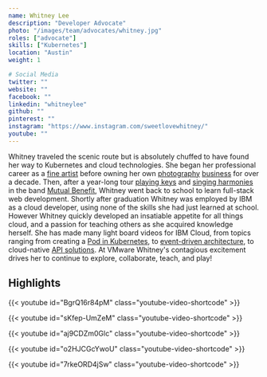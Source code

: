 ```yaml
---
name: Whitney Lee
description: "Developer Advocate"
photo: "/images/team/advocates/whitney.jpg"
roles: ["advocate"]
skills: ["Kubernetes"]
location: "Austin"
weight: 1

# Social Media 
twitter: ""
website: ""
facebook: ""
linkedin: "whitneylee"
github: ""
pinterest: ""
instagram: "https://www.instagram.com/sweetlovewhitney/"
youtube: ""
---
```


Whitney traveled the scenic route but is absolutely chuffed to have found her way to Kubernetes and cloud technologies. She began her professional career as a [fine artist](/images/team/advocates/whitney-color/whitney-artist.jpg) before owning her own [photography](/images/team/advocates/whitney-color/whitney-photographer1.jpg) [business](/images/team/advocates/whitney-color/whitney-photographer2.jpg) for over a decade. Then, after a year-long tour [playing keys](/images/team/advocates/whitney-color/whitney-musician1.jpg) and [singing harmonies]((/images/team/advocates/whitney-color/whitney-musician2.jpg)) in the band [Mutual Benefit](https://mutualbenefit.bandcamp.com/), Whitney went back to school to learn full-stack web development. Shortly after graduation Whitney was employed by IBM as a cloud developer, using none of the skills she had just learned at school. However Whitney quickly developed an insatiable appetite for all things cloud, and a passion for teaching others as she acquired knowledge herself. She has made many light board videos for IBM Cloud, from topics ranging from creating a [Pod in Kubernetes](https://youtu.be/BgrQ16r84pM), to [event-driven architecture](https://youtu.be/o2HJCGcYwoU), to cloud-native [API solutions](https://youtu.be/sKfep-UmZeM). At VMware Whitney's contagious excitement drives her to continue to explore, collaborate, teach, and play!

<!--more-->


## Highlights

{{< youtube id="BgrQ16r84pM" class="youtube-video-shortcode" >}}

{{< youtube id="sKfep-UmZeM" class="youtube-video-shortcode" >}}

{{< youtube id="aj9CDZm0Glc" class="youtube-video-shortcode" >}}

{{< youtube id="o2HJCGcYwoU" class="youtube-video-shortcode" >}}

{{< youtube id="7rkeORD4jSw" class="youtube-video-shortcode" >}}
